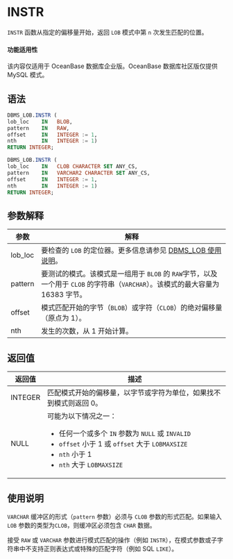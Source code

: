 INSTR 
==========================

`INSTR` 函数从指定的偏移量开始，返回 `LOB` 模式中第 `n` 次发生匹配的位置。

  <main id="notice" >
    <h4>功能适用性</h4>
    <p>该内容仅适用于 OceanBase 数据库企业版。OceanBase 数据库社区版仅提供 MySQL 模式。</p>
  </main>

语法 
-----------------------

```sql
DBMS_LOB.INSTR (
lob_loc    IN   BLOB,
pattern    IN   RAW,
offset     IN   INTEGER := 1,
nth        IN   INTEGER := 1)
RETURN INTEGER;

DBMS_LOB.INSTR (
lob_loc    IN   CLOB CHARACTER SET ANY_CS,
pattern    IN   VARCHAR2 CHARACTER SET ANY_CS,
offset     IN   INTEGER := 1,
nth        IN   INTEGER := 1)
RETURN INTEGER;
```



参数解释 
-------------------------



|   参数    |                                         解释                                         |
|---------|------------------------------------------------------------------------------------|
| lob_loc | 要检查的 `LOB` 的定位器。更多信息请参见 [DBMS_LOB 使用说明](../8.DBMS_LOB/1.dbms_lob-overview.md)。      |
| pattern | 要测试的模式。该模式是一组用于 `BLOB` 的 `RAW`字节，以及一个用于 `CLOB` 的字符串（`VARCHAR`）。该模式的最大容量为 16383 字节。 |
| offset  | 模式匹配开始的字节（`BLOB`）或字符（`CLOB`）的绝对偏移量（原点为 1）。                                         |
| nth     | 发生的次数，从 1 开始计算。                                                                    |



返回值 
------------------------



|   返回值   |                                                                                                                                                       描述                                                                                                                                                       |
|---------|----------------------------------------------------------------------------------------------------------------------------------------------------------------------------------------------------------------------------------------------------------------------------------------------------------------|
| INTEGER | 匹配模式开始的偏移量，以字节或字符为单位，如果找不到模式则返回 0。                                                                                                                                                                                                                                                                             |
| NULL    | 可能为以下情况之一： <ul><li> 任何一个或多个 `IN` 参数为 `NULL` 或 `INVALID`   </li><li> `offset` 小于 1 或 `offset` 大于 `LOBMAXSIZE`   </li><li> `nth` 小于 1   </li><li> `nth` 大于 `LOBMAXSIZE` </li></ul>   |



使用说明 
-------------------------

`VARCHAR` 缓冲区的形式（`pattern` 参数）必须与 `CLOB` 参数的形式匹配。如果输入 `LOB` 参数的类型为`CLOB`，则缓冲区必须包含 `CHAR` 数据。

接受 `RAW` 或 `VARCHAR` 参数进行模式匹配的操作（例如 `INSTR`），在模式参数或子字符串中不支持正则表达式或特殊的匹配字符（例如 SQL `LIKE`）。
